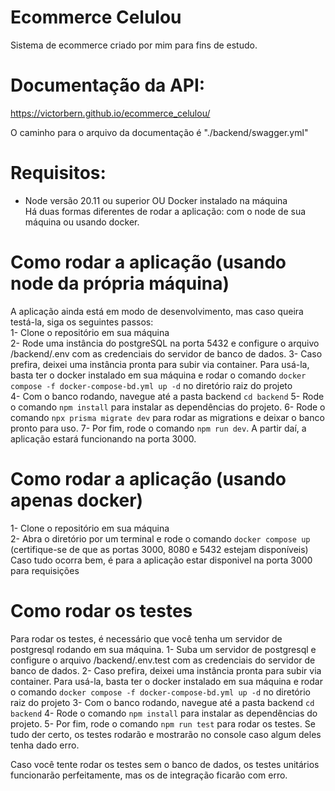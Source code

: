 ﻿# Ecommerce Celulou
Sistema de ecommerce criado por mim para fins de estudo.

# Documentação da API:
https://victorbern.github.io/ecommerce_celulou/

O caminho para o arquivo da documentação é "./backend/swagger.yml"

# Requisitos:
- Node versão 20.11 ou superior OU Docker instalado na máquina  
Há duas formas diferentes de rodar a aplicação: com o node de sua máquina ou usando docker.  

# Como rodar a aplicação (usando node da própria máquina)
A aplicação ainda está em modo de desenvolvimento, mas caso queira testá-la, siga os seguintes passos:  
1- Clone o repositório em sua máquina  
2- Rode uma instância do postgreSQL na porta 5432 e configure o arquivo /backend/.env com as credenciais do servidor de banco de dados.
3- Caso prefira, deixei uma instância pronta para subir via container. Para usá-la, basta ter o docker instalado em sua máquina e rodar o comando ```docker compose -f docker-compose-bd.yml up -d``` no diretório raiz do projeto  
4- Com o banco rodando, navegue até a pasta backend ```cd backend```
5- Rode o comando ```npm install``` para instalar as dependências do projeto.
6- Rode o comando ```npx prisma migrate dev``` para rodar as migrations e deixar o banco pronto para uso.
7- Por fim, rode o comando ```npm run dev```.
A partir daí, a aplicação estará funcionando na porta 3000.  

# Como rodar a aplicação (usando apenas docker)  
1- Clone o repositório em sua máquina  
2- Abra o diretório por um terminal e rode o comando ```docker compose up``` (certifique-se de que as portas 3000, 8080 e 5432 estejam disponíveis)  
Caso tudo ocorra bem, é para a aplicação estar disponivel na porta 3000 para requisições  

# Como rodar os testes
Para rodar os testes, é necessário que você tenha um servidor de postgresql rodando em sua máquina.
1- Suba um servidor de postgresql e configure o arquivo /backend/.env.test com as credenciais do servidor de banco de dados.
2- Caso prefira, deixei uma instância pronta para subir via container. Para usá-la, basta ter o docker instalado em sua máquina e rodar o comando ```docker compose -f docker-compose-bd.yml up -d``` no diretório raiz do projeto
3- Com o banco rodando, navegue até a pasta backend ```cd backend```
4- Rode o comando ```npm install``` para instalar as dependências do projeto.
5- Por fim, rode o comando ```npm run test``` para rodar os testes.
Se tudo der certo, os testes rodarão e mostrarão no console caso algum deles tenha dado erro.

Caso você tente rodar os testes sem o banco de dados, os testes unitários funcionarão perfeitamente, mas os de integração ficarão com erro.